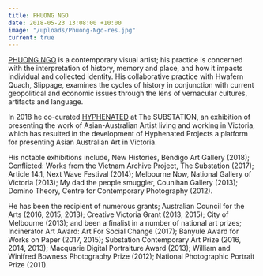 ```yaml
---
title: PHUONG NGO
date: 2018-05-23 13:08:00 +10:00
image: "/uploads/Phuong-Ngo-res.jpg"
current: true
---
```


[PHUONG NGO](http://www.pthngo.com/) is a contemporary visual artist; his practice is concerned with the interpretation of history, memory and place, and how it impacts individual and collected identity. His collaborative practice with Hwafern Quach, Slippage, examines the cycles of history in conjunction with current geopolitical and economic issues through the lens of vernacular cultures, artifacts and language.

In 2018 he co-curated [HYPHENATED](https://thesubstation.org.au/archive/hyphenated/) at The SUBSTATION, an exhibition of presenting the work of Asian-Australian Artist living and working in Victoria, which has resulted in the development of Hyphenated Projects a platform for presenting Asian Australian Art in Victoria. 

His notable exhibitions include, New Histories, Bendigo Art Gallery (2018); Conflicted: Works from the Vietnam Archive Project, The Substation (2017); Article 14.1, Next Wave Festival (2014); Melbourne Now, National Gallery of Victoria (2013); My dad the people smuggler, Counihan Gallery (2013); Domino Theory, Centre for Contemporary Photography (2012).

He has been the recipient of numerous grants; Australian Council for the Arts (2016, 2015, 2013); Creative Victoria Grant (2013, 2015); City of Melbourne (2013); and been a finalist in a number of national art prizes; Incinerator Art Award: Art For Social Change (2017);  Banyule Award for Works on Paper (2017, 2015); Substation Contemporary Art Prize (2016, 2014, 2013); Macquarie Digital Portraiture Award (2013); William and Winifred Bowness Photography Prize (2012); National Photographic Portrait Prize (2011).
